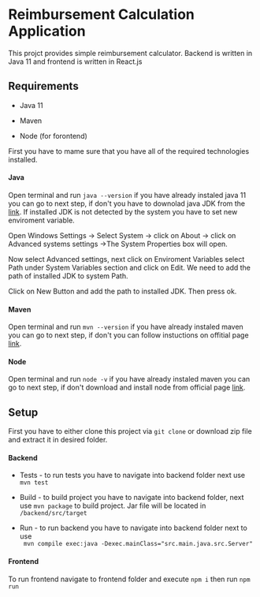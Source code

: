 # Reimbursement Calculation Application

This projct provides simple reimbursement calculator. Backend is written in Java 11 and frontend is written in React.js

## Requirements

  * Java 11
  
  * Maven
  
  * Node (for forontend)


First you have to mame sure that you have all of the required technologies installed.

#### Java
 Open terminal and run `java --version` if you have already instaled java 11 you can go to next step, if don't you have to downolad java JDK from the [link](https://www.oracle.com/java/technologies/javase/jdk11-archive-downloads.html).  If installed JDK is not detected by the system you have to set new enviroment variable.
 
Open Windows Settings -> Select System -> click on About ->  click on Advanced systems settings ->The System Properties box will open.

Now select Advanced settings, next click on Enviroment Variables select Path under System Variables section and click on Edit. We need to add the path of installed JDK to system Path.

Click on New Button and add the path to installed JDK. Then press ok.

#### Maven
Open terminal and run `mvn --version` if you have already instaled maven you can go to next step, if don't you can follow instuctions on offitial page 
[link](https://maven.apache.org/install.html).

#### Node
Open terminal and run `node -v` if you have already instaled maven you can go to next step, if don't download and install node from official page [link](https://nodejs.org/en/download/).

## Setup

First you have to either clone this project via `git clone` or download zip file and extract it in desired folder.

#### Backend
  * Tests - to run tests you have to navigate into backend folder next  use `mvn test`
  
  * Build - to build project you have to navigate into backend folder, next use `mvn package` to build project. Jar file will be located in `/backend/src/target` 
  
  * Run - to run backend you have to navigate into backend folder next to  use <br> ` mvn compile exec:java -Dexec.mainClass="src.main.java.src.Server"`
  
#### Frontend
To run frontend navigate to frontend folder and execute `npm i` then run `npm run`
